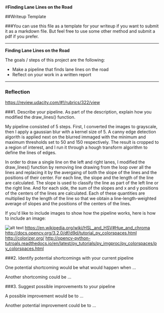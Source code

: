 #**Finding Lane Lines on the Road** 

##Writeup Template

###You can use this file as a template for your writeup if you want to submit it as a markdown file. But feel free to use some other method and submit a pdf if you prefer.

---

**Finding Lane Lines on the Road**

The goals / steps of this project are the following:
* Make a pipeline that finds lane lines on the road
* Reflect on your work in a written report


[//]: # (Image References)

[image1]: ./examples/grayscale.jpg "Grayscale"

---

### Reflection
https://review.udacity.com/#!/rubrics/322/view

###1. Describe your pipeline. As part of the description, explain how you modified the draw_lines() function.

My pipeline consisted of 5 steps. First, I converted the images to grayscale, then I apply a gaussian blur with a kernel size of 5. A canny edge detection algorith is applied next on the blurred immaged with the minimum and maximum thresholds set to 50 and 150 respectively. The result is cropped to a region of interest, and I run it through a hough transform algorithm to define the lines of edges. 

In order to draw a single line on the left and right lanes, I modified the draw_lines() function by removing line drawing from the loop over all the lines and replacing it by the avergaing of both the slope of the lines and the positions of their center. 
For each line, the slope and the length of the line are calculated. The slope is used to classify the line as part of the left line or the right line. And for each side, the sum of the slopes and x and y positions of the centers of the lines are calculated. Each of these quantities are multiplied by the length of the line so that we obtain a line-length-weighted average of slopes and the positions of the centers of the lines. 

If you'd like to include images to show how the pipeline works, here is how to include an image: 

![alt text][image1]
https://en.wikipedia.org/wiki/HSL_and_HSV#Hue_and_chroma
http://docs.opencv.org/3.2.0/df/d9d/tutorial_py_colorspaces.html
http://colorizer.org/
http://opencv-python-tutroals.readthedocs.io/en/latest/py_tutorials/py_imgproc/py_colorspaces/py_colorspaces.html

###2. Identify potential shortcomings with your current pipeline


One potential shortcoming would be what would happen when ... 

Another shortcoming could be ...


###3. Suggest possible improvements to your pipeline

A possible improvement would be to ...

Another potential improvement could be to ...